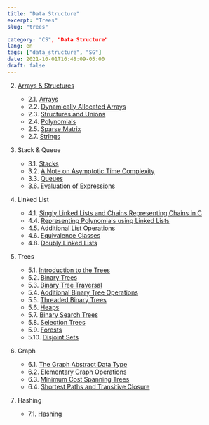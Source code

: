 ```yaml
---
title: "Data Structure"
excerpt: "Trees"
slug: "trees"

category: "CS", "Data Structure"
lang: en
tags: ["data_structure", "SG"]
date: 2021-10-01T16:48:09-05:00
draft: false
---
```


2. [Arrays & Structures](https://underthelights.github.io/tech/ds/2.arrays--structures/)

   - 2.1. [Arrays](https://underthelights.github.io/tech/ds/2.arrays--structures/2.1.-arrays-/)
   - 2.2. [Dynamically Allocated Arrays](https://underthelights.github.io/tech/ds/2.arrays--structures/2.2.-dynamically-allocated-arrays-/)
   - 2.3. [Structures and Unions](https://underthelights.github.io/tech/ds/2.arrays--structures/2.3.-structures-and-unions-/)
   - 2.4. [Polynomials](https://underthelights.github.io/tech/ds/2.arrays--structures/2.4.-polynomials-/)
   - 2.5. [Sparse Matrix](https://underthelights.github.io/tech/ds/2.arrays--structures/2.5.-sparse-matrix-/)
   - 2.7. [Strings](https://underthelights.github.io/tech/ds/2.arrays--structures/2.7.-strings/)

3. Stack & Queue

   - 3.1. [Stacks](https://underthelights.github.io/tech/ds/3.stack--queue/3.1.-stacks/)
   - 3.2. [A Note on Asymptotic Time Complexity](https://underthelights.github.io/tech/ds/3.stack--queue/3.2.-a-note-on-asymptotic-time-complexity/)
   - 3.3. [Queues](https://underthelights.github.io/tech/ds/3.stack--queue/3.3.-queues/)
   - 3.6. [Evaluation of Expressions](https://underthelights.github.io/tech/ds/3.stack--queue/3.6.-evaluation-of-expressions/)

4. Linked List

   - 4.1. [Singly Linked Lists and Chains Representing Chains in C](https://underthelights.github.io/tech/ds/4.linked-list/4.1.-singly-linked-lists-and-chains-representing-chains-in-c/)
   - 4.4. [Representing Polynomials using Linked Lists](https://underthelights.github.io/tech/ds/4.linked-list/4.4.-representing-polynomials-using-linked-lists/)
   - 4.5. [Additional List Operations](https://underthelights.github.io/tech/ds/4.linked-list/4.5.-additional-list-operations/)
   - 4.6. [Equivalence Classes](https://underthelights.github.io/tech/ds/4.linked-list/4.6.-equivalence-classes-/)
   - 4.8. [Doubly Linked Lists](https://underthelights.github.io/tech/ds/4.linked-list/4.8.-doubly-linked-lists-/)

5. Trees

   - 5.1. [Introduction to the Trees](https://underthelights.github.io/tech/ds/5.trees/5.1.-introduction-to-the-trees/)
   - 5.2. [Binary Trees](https://underthelights.github.io/tech/ds/5.trees/5.2.-binary-trees/)
   - 5.3. [Binary Tree Traversal](https://underthelights.github.io/tech/ds/5.trees/5.3.-binary-tree-traversal/)
   - 5.4. [Additional Binary Tree Operations](https://underthelights.github.io/tech/ds/5.trees/5.4.-additional-binary-tree-operations/)
   - 5.5. [Threaded Binary Trees](https://underthelights.github.io/tech/ds/5.trees/5.5.-threaded-binary-trees/)
   - 5.6. [Heaps](https://underthelights.github.io/tech/ds/5.trees/5.6.-heaps/)
   - 5.7. [Binary Search Trees]()
   - 5.8. [Selection Trees](https://underthelights.github.io/tech/ds/5.trees/5.8.-selection-trees/)
   - 5.9. [Forests](https://underthelights.github.io/tech/ds/5.trees/5.9.-forests/)
   - 5.10. [Disjoint Sets](https://underthelights.github.io/tech/ds/5.trees/5.10.-disjoint-sets/)

6. Graph

   - 6.1. [The Graph Abstract Data Type](https://underthelights.github.io/tech/ds/6.graph/6.1.-the-graph-abstract-data-type/)
   - 6.2. [Elementary Graph Operations](https://underthelights.github.io/tech/ds/6.graph/6.2.-elementary-graph-operations/)
   - 6.3. [Minimum Cost Spanning Trees](https://underthelights.github.io/tech/ds/6.graph/6.3.-minimum-cost-spanning-trees/)
   - 6.4. [Shortest Paths and Transitive Closure](https://underthelights.github.io/tech/ds/6.graph/6.4.-shortest-paths-and-transitive-closure/)

7. Hashing

   - 7.1. [Hashing](https://underthelights.github.io/tech/ds/8.hashing/8.1.-hashing/)

     

